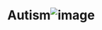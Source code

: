 # Autism![image](https://user-images.githubusercontent.com/83540142/121699999-172fca80-caed-11eb-8093-36b2eb97a6e7.png)
